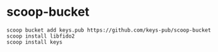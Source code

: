# scoop-bucket

```shell
scoop bucket add keys.pub https://github.com/keys-pub/scoop-bucket
scoop install libfido2
scoop install keys
```
